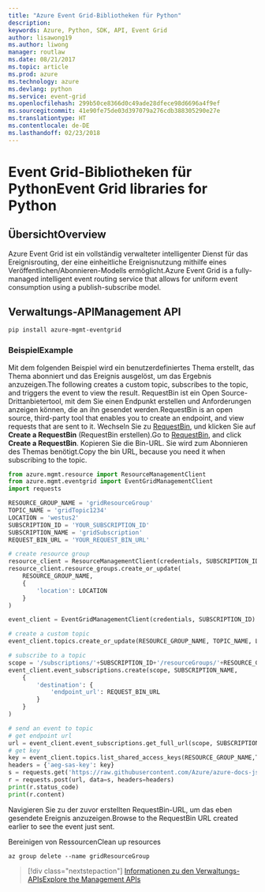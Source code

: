 ```yaml
---
title: "Azure Event Grid-Bibliotheken für Python"
description: 
keywords: Azure, Python, SDK, API, Event Grid
author: lisawong19
ms.author: liwong
manager: routlaw
ms.date: 08/21/2017
ms.topic: article
ms.prod: azure
ms.technology: azure
ms.devlang: python
ms.service: event-grid
ms.openlocfilehash: 299b50ce8366d0c49ade28dfece98d6696a4f9ef
ms.sourcegitcommit: 41e90fe75de03d397079a276cdb388305290e27e
ms.translationtype: HT
ms.contentlocale: de-DE
ms.lasthandoff: 02/23/2018
---
```

# <a name="event-grid-libraries-for-python"></a><span data-ttu-id="2a4ae-103">Event Grid-Bibliotheken für Python</span><span class="sxs-lookup"><span data-stu-id="2a4ae-103">Event Grid libraries for Python</span></span>

## <a name="overview"></a><span data-ttu-id="2a4ae-104">Übersicht</span><span class="sxs-lookup"><span data-stu-id="2a4ae-104">Overview</span></span>
<span data-ttu-id="2a4ae-105">Azure Event Grid ist ein vollständig verwalteter intelligenter Dienst für das Ereignisrouting, der eine einheitliche Ereignisnutzung mithilfe eines Veröffentlichen/Abonnieren-Modells ermöglicht.</span><span class="sxs-lookup"><span data-stu-id="2a4ae-105">Azure Event Grid is a fully-managed intelligent event routing service that allows for uniform event consumption using a publish-subscribe model.</span></span>

## <a name="management-api"></a><span data-ttu-id="2a4ae-106">Verwaltungs-API</span><span class="sxs-lookup"><span data-stu-id="2a4ae-106">Management API</span></span>
```bash
pip install azure-mgmt-eventgrid
```

### <a name="example"></a><span data-ttu-id="2a4ae-107">Beispiel</span><span class="sxs-lookup"><span data-stu-id="2a4ae-107">Example</span></span>
<span data-ttu-id="2a4ae-108">Mit dem folgenden Beispiel wird ein benutzerdefiniertes Thema erstellt, das Thema abonniert und das Ereignis ausgelöst, um das Ergebnis anzuzeigen.</span><span class="sxs-lookup"><span data-stu-id="2a4ae-108">The following creates a custom topic, subscribes to the topic, and triggers the event to view the result.</span></span> <span data-ttu-id="2a4ae-109">RequestBin ist ein Open Source-Drittanbietertool, mit dem Sie einen Endpunkt erstellen und Anforderungen anzeigen können, die an ihn gesendet werden.</span><span class="sxs-lookup"><span data-stu-id="2a4ae-109">RequestBin is an open source, third-party tool that enables you to create an endpoint, and view requests that are sent to it.</span></span> <span data-ttu-id="2a4ae-110">Wechseln Sie zu [RequestBin](https://requestb.in/), und klicken Sie auf **Create a RequestBin** (RequestBin erstellen).</span><span class="sxs-lookup"><span data-stu-id="2a4ae-110">Go to [RequestBin](https://requestb.in/), and click **Create a RequestBin**.</span></span> <span data-ttu-id="2a4ae-111">Kopieren Sie die Bin-URL. Sie wird zum Abonnieren des Themas benötigt.</span><span class="sxs-lookup"><span data-stu-id="2a4ae-111">Copy the bin URL, because you need it when subscribing to the topic.</span></span>

```python
from azure.mgmt.resource import ResourceManagementClient
from azure.mgmt.eventgrid import EventGridManagementClient
import requests

RESOURCE_GROUP_NAME = 'gridResourceGroup'
TOPIC_NAME = 'gridTopic1234'
LOCATION = 'westus2'
SUBSCRIPTION_ID = 'YOUR_SUBSCRIPTION_ID'
SUBSCRIPTION_NAME = 'gridSubscription'
REQUEST_BIN_URL = 'YOUR_REQUEST_BIN_URL'

# create resource group
resource_client = ResourceManagementClient(credentials, SUBSCRIPTION_ID)
resource_client.resource_groups.create_or_update(
    RESOURCE_GROUP_NAME,
    {
        'location': LOCATION
    }
)

event_client = EventGridManagementClient(credentials, SUBSCRIPTION_ID)

# create a custom topic
event_client.topics.create_or_update(RESOURCE_GROUP_NAME, TOPIC_NAME, LOCATION)

# subscribe to a topic
scope = '/subscriptions/'+SUBSCRIPTION_ID+'/resourceGroups/'+RESOURCE_GROUP_NAME+'/providers/Microsoft.EventGrid/topics/'+TOPIC_NAME
event_client.event_subscriptions.create(scope, SUBSCRIPTION_NAME,
    {
        'destination': {
            'endpoint_url': REQUEST_BIN_URL
        }
    }
)

# send an event to topic
# get endpoint url
url = event_client.event_subscriptions.get_full_url(scope, SUBSCRIPTION_NAME).endpoint_url
# get key
key = event_client.topics.list_shared_access_keys(RESOURCE_GROUP_NAME,TOPIC_NAME).key1
headers = {'aeg-sas-key': key}
s = requests.get('https://raw.githubusercontent.com/Azure/azure-docs-json-samples/master/event-grid/customevent.json')
r = requests.post(url, data=s, headers=headers)
print(r.status_code)
print(r.content)
```
<span data-ttu-id="2a4ae-112">Navigieren Sie zu der zuvor erstellten RequestBin-URL, um das eben gesendete Ereignis anzuzeigen.</span><span class="sxs-lookup"><span data-stu-id="2a4ae-112">Browse to the RequestBin URL created earlier to see the event just sent.</span></span>

<span data-ttu-id="2a4ae-113">Bereinigen von Ressourcen</span><span class="sxs-lookup"><span data-stu-id="2a4ae-113">Clean up resources</span></span>
```azurecli-interactive
az group delete --name gridResourceGroup
```

> [!div class="nextstepaction"]
> [<span data-ttu-id="2a4ae-114">Informationen zu den Verwaltungs-APIs</span><span class="sxs-lookup"><span data-stu-id="2a4ae-114">Explore the Management APIs</span></span>](/python/api/overview/azure/eventgrid/management)

